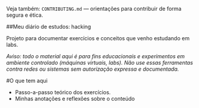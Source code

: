 Veja também: `CONTRIBUTING.md` — orientações para contribuir de forma segura e ética.

##Meu diário de estudos: hacking

Projeto para documentar exercícios e conceitos que venho estudando em labs.

*Aviso: todo o material aqui é para fins educacionais e experimentos em ambiente controlado (máquinas virtuais, labs). Não use essas ferramentas contra redes ou sistemas sem autorização expressa e documentada.*

#O que tem aqui
- Passo-a-passo teórico dos exercícios.
- Minhas anotações e reflexões sobre o conteúdo
